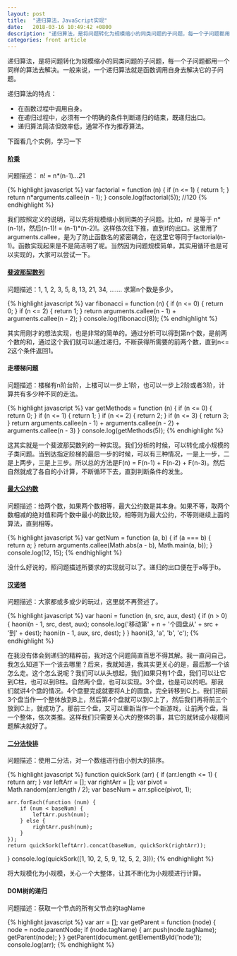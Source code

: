 ```yaml
---
layout: post
title:  "递归算法，JavaScript实现"
date:   2018-03-16 10:49:42 +0800
description: "递归算法，是将问题转化为规模缩小的同类问题的子问题，每一个子问题都用一个同样的算法去解决。一般来说，一个递归算法就是函数调用自身去解决它的子问题。"
categories: front article
---
```


递归算法，是将问题转化为规模缩小的同类问题的子问题，每一个子问题都用一个同样的算法去解决。一般来说，一个递归算法就是函数调用自身去解决它的子问题。

递归算法的特点：

<ul>
    <li> 在函数过程中调用自身。 </li>
    <li> 在递归过程中，必须有一个明确的条件判断递归的结束，既递归出口。 </li>
    <li> 递归算法简洁但效率低，通常不作为推荐算法。 </li>
</ul>

下面看几个实例，学习一下

#### [阶乘](https://baike.baidu.com/item/阶乘/4437932?fr=aladdin)

问题描述： n! = n*(n-1)*...2*1

{% highlight javascript %}
var factorial = function (n) {
    if (n <= 1) {
        return 1;
    }
    return n*arguments.callee(n - 1);
}
console.log(factorial(5)); //120
{% endhighlight %}

我们按照定义的说明，可以先将规模缩小到同类的子问题。比如，n! 是等于 n* (n-1)!，然后(n-1)! = (n-1)*(n-2)!。这样依次往下推，直到if的出口。这里用了arguments.callee，是为了防止函数名的紧密耦合，在这里它等同于factorial(n-1)。函数实现起来是不是简洁明了呢。当然因为问题规模简单，其实用循环也是可以实现的，大家可以尝试一下。

#### [斐波那契数列](https://baike.baidu.com/item/斐波那契数列/99145?fr=aladdin)

问题描述：1, 1, 2, 3, 5, 8, 13, 21, 34, ....... 求第n个数是多少。

{% highlight javascript %}
var fibonacci = function (n) {
    if (n <= 0) {
        return 0;
    }
    if (n <= 2) {
        return 1;
    }
    return arguments.callee(n - 1) + arguments.callee(n - 2);
}
console.log(fibonacci(8));
{% endhighlight %}

其实用刚才的想法实现，也是非常的简单的。通过分析可以得到第n个数，是前两个数的和，通过这个我们就可以通过递归，不断获得所需要的前两个数，直到n<= 2这个条件返回1。

#### 走楼梯问题

问题描述：楼梯有n阶台阶，上楼可以一步上1阶，也可以一步上2阶或者3阶，计算共有多少种不同的走法。

{% highlight javascript %}
var getMethods = function (n) {
    if (n <= 0) {
        return 0;
    }
    if (n <= 1) {
        return 1;
    }
    if (n <= 2) {
        return 2;
    }
    if (n <= 3) {
        return 3;
    }
    return arguments.callee(n - 1) + arguments.callee(n - 2) + arguments.callee(n - 3)
}
console.log(getMethods(5));
{% endhighlight %}

这其实就是一个斐波那契数列的一种实现。我们分析的时候，可以转化成小规模的子类问题。当到达指定阶梯的最后一步的时候，可以有三种情况，一是上一步，二是上两步，三是上三步。所以总的方法是F(n) = F(n-1) + F(n-2) + F(n-3)。然后自然就成了各自的小计算，不断循环下去，直到判断条件的发生。

#### [最大公约数](https://baike.baidu.com/item/最大公约数/869308?fr=aladdin)

问题描述：给两个数，如果两个数相等，最大公约数是其本身。如果不等，取两个数相减的绝对值和两个数中最小的数比较，相等则为最大公约，不等则继续上面的算法，直到相等。

{% highlight javascript %}
var getNum = function (a, b) {
    if (a === b) {
        return a;
    }
    return arguments.callee(Math.abs(a - b), Math.main(a, b));
}
console.log(12, 15);
{% endhighlight %}

没什么好说的，照问题描述所要求的实现就可以了。递归的出口便在于a等于b。

#### [汉诺塔](https://baike.baidu.com/item/汉诺塔/3468295?fr=aladdin)

问题描述：大家都或多或少的玩过，这里就不再赘述了。

{% highlight javascript %}
var haoni = function (n, src, aux, dest) {
    if (n > 0) {
        haoni(n - 1, src, dest, aux);
        console.log('移动第' + n + '个圆盘从' + src + '到' + dest);
        haoni(n - 1, aux, src, dest);
    }
}
haoni(3, 'a', 'b', 'c');
{% endhighlight %}

在我没有体会到递归的精粹前，我对这个问题简直百思不得其解。我一直问自己，我怎么知道下一个该去哪里？后来，我就知道，我其实更关心的是，最后那一个该怎么走。这个怎么说呢？我们可以从头想起，我们如果只有1个盘，我们可以让它到C柱，也可以到B柱。自然两个盘，也可以实现。3个盘，也是可以的吧。那我们就讲4个盘的情况。4个盘要完成就要将A上的圆盘，完全转移到C上。我们把前3个盘当作一个整体放到B上，然后第4个盘就可以到C上了，然后我们再将前三个放到C上，就成功了。那前三个盘，又可以重新当作一个新游戏，让前两个盘，当一个整体，依次类推。这样我们只需要关心大的整体的事，其它的就转成小规模问题解决就好了。

####  [二分法快排](https://baike.baidu.com/item/二分法/1364267?fr=aladdin)

问题描述：使用二分法，对一个数组进行由小到大的排序。

{% highlight javascript %}
function quickSork (arr) {
    if (arr.length <= 1) {
        return arr;
    }
    var leftArr = [];
    var rightArr = [];
    var pivot = Math.random(arr.length / 2);
    var baseNum = arr.splice(pivot, 1);

    arr.forEach(function (num) {
        if (num < baseNum) {
            leftArr.push(num);
        } else {
            rightArr.push(num);
        }
    });
    return quickSork(leftArr).concat(baseNum, quickSork(rightArr));
}
console.log(quickSork([1, 10, 2, 5, 9, 12, 5, 2, 3]));
{% endhighlight %}

将大规模化为小规模，关心一个大整体，让其不断化为小规模进行计算。

#### DOM树的递归

问题描述：获取一个节点的所有父节点的tagName

{% highlight javascript %}
var arr = [];
var getParent = function (node) {
    node = node.parentNode;
    if (node.tagName) {
        arr.push(node.tagName);
        getParent(node);
    }
}
getParent(document.getElementById('node'));
console.log(arr);
{% endhighlight %}
